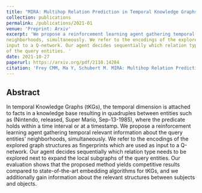 ```yaml
---
title: "MIRA: Multihop Relation Prediction in Temporal Knowledge Graphs"
collection: publications
permalink: /publications/2021-01
venue: 'Preprint: Arxiv'
excerpt: 'We propose a reinforcement learning agent gathering temporal relevant information about the query entities' 
neighborhoods, simultaneously. We refer to the encodings of the explored graph structures as fingerprints which are used as 
input to a Q-network. Our agent decides sequentially which relation type needs to be explored next to expand the local subgraphs 
of the query entities. '
date: 2021-10-27
paperurl: https://arxiv.org/pdf/2110.14284
citation: 'Frey CMM, Ma Y, Schubert M. MIRA: Multihop Relation Prediction in Temporal Knowledge Graphs. CoRR. 2021;abs/2110.14284.<br/>'
---
```


## Abstract
In temporal Knowledge Graphs (tKGs), the temporal dimension is attached to facts in a knowledge base resulting in quadruples 
between entities such as (Nintendo, released, Super Mario, Sep-13-1985), where the predicate holds within a time interval or 
at a timestamp. We propose a reinforcement learning agent gathering temporal relevant information about the query entities' 
neighborhoods, simultaneously. We refer to the encodings of the explored graph structures as fingerprints which are used as 
input to a Q-network. Our agent decides sequentially which relation type needs to be explored next to expand the local subgraphs 
of the query entities. Our evaluation shows that the proposed method yields competitive results compared to state-of-the-art 
embedding algorithms for tKGs, and we additionally gain information about the relevant structures between subjects and objects. 
